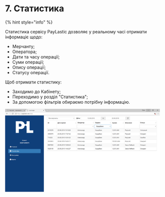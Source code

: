 # 7. Статистика

{% hint style="info" %}

Статистика сервісу PayLastic дозволяє у реальному часі отримати інформаціє щодо:

* Мерчанту;
* Оператора;
* Дати та часу операції;
* Суми операції;
* Опису операції;
* Статусу операції. 

Щоб отримати статистику:

* Заходимо до Кабінету;
* Переходимо у розділ "Статистика";
* За допомогою фільтрів обираємо потрібну інформацію. 

![](.gitbook/assets/image-43.png)

